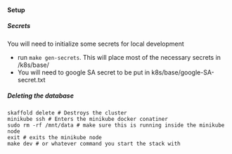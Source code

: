
#### Setup
##### Secrets
You will need to initialize some secrets for local development
- run `make gen-secrets`. This will place most of the necessary secrets in /k8s/base/
- You will need to google SA secret to be put in k8s/base/google-SA-secret.txt

##### Deleting the database
```shell
skaffold delete # Destroys the cluster
minikube ssh # Enters the minikube docker conatiner
sudo rm -rf /mnt/data # make sure this is running inside the minikube node
exit # exits the minikube node
make dev # or whatever command you start the stack with
```
